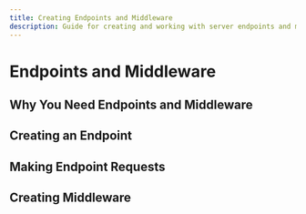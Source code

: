 ```yaml
---
title: Creating Endpoints and Middleware
description: Guide for creating and working with server endpoints and middleware
---
```


# Endpoints and Middleware

## Why You Need Endpoints and Middleware

## Creating an Endpoint

## Making Endpoint Requests

## Creating Middleware
